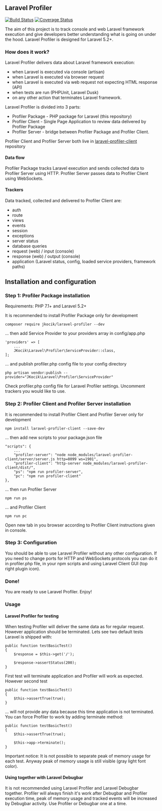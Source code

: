 ## Laravel Profiler

[![Build Status](https://travis-ci.org/jkocik/laravel-profiler.svg?branch=master)](https://travis-ci.org/jkocik/laravel-profiler)
[![Coverage Status](https://coveralls.io/repos/github/jkocik/laravel-profiler/badge.svg?branch=master)](https://coveralls.io/github/jkocik/laravel-profiler?branch=master)

The aim of this project is to track console and web Laravel framework execution and give developers
better understanding what is going on under the hood. Laravel Profiler is designed for Laravel 5.2+.

### How does it work?

Laravel Profiler delivers data about Laravel framework execution:
- when Laravel is executed via console (artisan)
- when Laravel is executed via browser request
- when Laravel is executed via web request not expecting HTML response (API)
- when tests are run (PHPUnit, Laravel Dusk)
- on any other action that terminates Laravel framework.

Laravel Profiler is divided into 3 parts:
- Profiler Package - PHP package for Laravel (this repository)
- Profiler Client - Single Page Application to review data delivered by Profiler Package
- Profiler Server - bridge between Profiler Package and Profiler Client.

Profiler Client and Profiler Server both live in [laravel-profiler-client](https://github.com/jkocik/laravel-profiler-client) repository

#### Data flow

Profiler Package tracks Laravel execution and sends collected data to Profiler Server using HTTP.
Profiler Server passes data to Profiler Client using WebSockets.

#### Trackers

Data tracked, collected and delivered to Profiler Client are:
- auth
- route
- views
- events
- session
- exceptions
- server status
- database queries
- request (web) / input (console)
- response (web) / output (console)
- application (Laravel status, config, loaded service providers, framework paths)

## Installation and configuration

### Step 1: Profiler Package installation

Requirements: PHP 7.1+ and Laravel 5.2+

It is recommended to install Profiler Package only for development

```
composer require jkocik/laravel-profiler --dev
```

... then add Service Provider to your providers array in config/app.php

```
'providers' => [
    ...    
    JKocik\Laravel\Profiler\ServiceProvider::class,
];
``` 

... and publish profiler.php config file to your config directory

```
php artisan vendor:publish --provider="JKocik\Laravel\Profiler\ServiceProvider"
```

Check profiler.php config file for Laravel Profiler settings.
Uncomment trackers you would like to use.

### Step 2: Profiler Client and Profiler Server installation

It is recommended to install Profiler Client and Profiler Server only for development

```
npm install laravel-profiler-client --save-dev
```

... then add new scripts to your package.json file

```
"scripts": {
    ...
    "profiler-server": "node node_modules/laravel-profiler-client/server/server.js http=8099 ws=1901",
    "profiler-client": "http-server node_modules/laravel-profiler-client/dist/",
    "ps": "npm run profiler-server",
    "pc": "npm run profiler-client"    
},
```

... then run Profiler Server

```
npm run ps
```

... and Profiler Client

```
npm run pc
```

Open new tab in you browser according to Profiler Client instructions given in console.

### Step 3: Configuration

You should be able to use Laravel Profiler without any other configuration. If you need to change
ports for HTTP and WebSockets protocols you can do it in profiler.php file, in your npm scripts
and using Laravel Client GUI (top right plugin icon).

### Done!
 
You are ready to use Laravel Profiler. Enjoy!

### Usage

#### Laravel Profiler for testing

When testing Profiler will deliver the same data as for regular request. However application should be
terminated. Lets see two default tests Laravel is shipped with:

```
public function testBasicTest()
{
    $response = $this->get('/');

    $response->assertStatus(200);
}
``` 

First test will terminate application and Profiler will work as expected. However second test

```
public function testBasicTest()
{
    $this->assertTrue(true);
}
```

... will not provide any data because this time application is not terminated. You can force
Profiler to work by adding terminate method:

```
public function testBasicTest()
{
    $this->assertTrue(true);
    
    $this->app->terminate();
}
```

Important notice: It is not possible to separate peak of memory usage for each test.
Anyway peak of memory usage is still visible (gray light font color).

#### Using together with Laravel Debugbar

It is not recommended using Laravel Profiler and Laravel Debugbar together. Profiler will always finish
it's work after Debugbar and Profiler execution time, peak of memory usage and tracked events will
be increased by Debugbar activity. Use Profiler or Debugbar one at a time.
